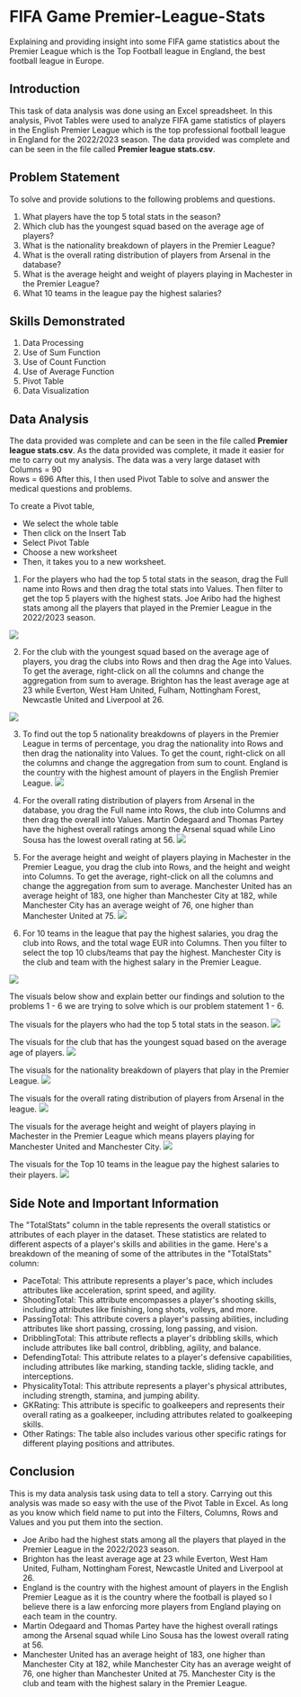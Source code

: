 # FIFA Game Premier-League-Stats
Explaining and providing insight into some FIFA game statistics about the Premier League which is the Top Football league in England, the best football league in Europe.

## Introduction
This task of data analysis was done using an Excel spreadsheet. In this analysis, Pivot Tables were used to analyze FIFA game statistics of players in the English Premier League which is the top professional football league in England for the 2022/2023 season. The data provided was complete and can be seen in the file called **Premier league stats.csv**.

## Problem Statement
To solve and provide solutions to the following problems and questions.
1. What players have the top 5 total stats in the season?
2. Which club has the youngest squad based on the average age of players?
3. What is the nationality breakdown of players in the Premier League?
4. What is the overall rating distribution of players from Arsenal in the database?
5. What is the average height and weight of players playing in Machester in the Premier League?
6. What 10 teams in the league pay the highest salaries?

## Skills Demonstrated
1. Data Processing
2. Use of Sum Function
3. Use of Count Function
4. Use of Average Function
5. Pivot Table
7. Data Visualization

## Data Analysis
The data provided was complete and can be seen in the file called **Premier league stats.csv**. As the data provided was complete, it made it easier for me to carry out my analysis. The data was a very large dataset with                                         
Columns = 90                                                                                                                      
Rows = 696
After this, I then used Pivot Table to solve and answer the medical questions and problems.

To create a Pivot table, 
- We select the whole table
- Then click on the Insert Tab
- Select Pivot Table
- Choose a new worksheet
- Then, it takes you to a new worksheet.


1. For the players who had the top 5 total stats in the season, drag the Full name into Rows and then drag the total stats into Values. Then filter to get the top 5 players with the highest stats.
Joe Aribo had the highest stats among all the players that played in the Premier League in the 2022/2023 season.

![](pic1.png)

2. For the club with the youngest squad based on the average age of players, you drag the clubs into Rows and then drag the Age into Values. To get the average, right-click on all the columns and change the aggregation from sum to average.
Brighton has the least average age at 23 while Everton, West Ham United, Fulham, Nottingham Forest, Newcastle United and Liverpool at 26.

![](picture2.png)

3. To find out the top 5 nationality breakdowns of players in the Premier League in terms of percentage, you drag the nationality into Rows and then drag the nationality into Values. To get the count, right-click on all the columns and change the aggregation from sum to count.
England is the country with the highest amount of players in the English Premier League.
![](pic3.png)

4. For the overall rating distribution of players from Arsenal in the database, you drag the Full name into Rows, the club into Columns and then drag the overall into Values.
Martin Odegaard and Thomas Partey have the highest overall ratings among the Arsenal squad while Lino Sousa has the lowest overall rating at 56. 
![](picture4.png)

5. For the average height and weight of players playing in Machester in the Premier League, you drag the club into Rows, and the height and weight into Columns. To get the average, right-click on all the columns and change the aggregation from sum to average.
Manchester United has an average height of 183, one higher than Manchester City at 182, while Manchester City has an average weight of 76, one higher than Manchester United at 75.
![](pic5.png)

6. For 10 teams in the league that pay the highest salaries, you drag the club into Rows, and the total wage EUR into Columns. Then you filter to select the top 10 clubs/teams that pay the highest.
Manchester City is the club and team with the highest salary in the Premier League.

![](pic6.png)


The visuals below show and explain better our findings and solution to the problems 1 - 6 we are trying to solve which is our problem statement 1 - 6.

The visuals for the players who had the top 5 total stats in the season.
![](visual1.png)

The visuals for the club that has the youngest squad based on the average age of players.
![](vis2.png)

The visuals for the nationality breakdown of players that play in the Premier League.
![](visual3.png)

The visuals for the overall rating distribution of players from Arsenal in the league.
![](visual4.png)

The visuals for the average height and weight of players playing in Machester in the Premier League which means players playing for Manchester United and Manchester City.
![](visual5.png)

The visuals for the Top 10 teams in the league pay the highest salaries to their players.
![](visual6.png)

## Side Note and Important Information
The "TotalStats" column in the table represents the overall statistics or attributes of each player in the dataset. These statistics are related to different aspects of a player's skills and abilities in the game. Here's a breakdown of the meaning of some of the attributes in the "TotalStats" column:

- PaceTotal: This attribute represents a player's pace, which includes attributes like acceleration, sprint speed, and agility.
- ShootingTotal: This attribute encompasses a player's shooting skills, including attributes like finishing, long shots, volleys, and more.
- PassingTotal: This attribute covers a player's passing abilities, including attributes like short passing, crossing, long passing, and vision.
- DribblingTotal: This attribute reflects a player's dribbling skills, which include attributes like ball control, dribbling, agility, and balance.
- DefendingTotal: This attribute relates to a player's defensive capabilities, including attributes like marking, standing tackle, sliding tackle, and interceptions.
- PhysicalityTotal: This attribute represents a player's physical attributes, including strength, stamina, and jumping ability.
- GKRating: This attribute is specific to goalkeepers and represents their overall rating as a goalkeeper, including attributes related to goalkeeping skills.
- Other Ratings: The table also includes various other specific ratings for different playing positions and attributes.

## Conclusion
This is my data analysis task using data to tell a story. Carrying out this analysis was made so easy with the use of the Pivot Table in Excel. As long as you know which field name to put into the Filters, Columns, Rows and Values and you put them into the section.
- Joe Aribo had the highest stats among all the players that played in the Premier League in the 2022/2023 season.
- Brighton has the least average age at 23 while Everton, West Ham United, Fulham, Nottingham Forest, Newcastle United and Liverpool at 26.
- England is the country with the highest amount of players in the English Premier League as it is the country where the football is played so I believe there is a law enforcing more players from England playing on each team in the country.
- Martin Odegaard and Thomas Partey have the highest overall ratings among the Arsenal squad while Lino Sousa has the lowest overall rating at 56.
- Manchester United has an average height of 183, one higher than Manchester City at 182, while Manchester City has an average weight of 76, one higher than Manchester United at 75.
Manchester City is the club and team with the highest salary in the Premier League.



